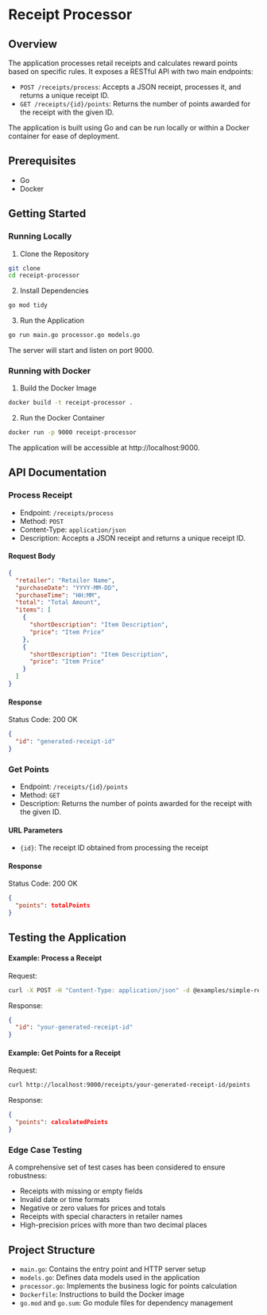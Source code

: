 # Receipt Processor

## Overview
The application processes retail receipts and calculates reward points based on specific rules. It exposes a RESTful API with two main endpoints:

- `POST /receipts/process`: Accepts a JSON receipt, processes it, and returns a unique receipt ID.
- `GET /receipts/{id}/points`: Returns the number of points awarded for the receipt with the given ID.

The application is built using Go and can be run locally or within a Docker container for ease of deployment.

## Prerequisites
- Go 
- Docker

## Getting Started

### Running Locally

1. Clone the Repository
```bash
git clone 
cd receipt-processor
```

2. Install Dependencies
```bash
go mod tidy
```

3. Run the Application
```bash
go run main.go processor.go models.go
```

The server will start and listen on port 9000.

### Running with Docker

1. Build the Docker Image
```bash
docker build -t receipt-processor .
```

2. Run the Docker Container
```bash
docker run -p 9000 receipt-processor
```

The application will be accessible at http://localhost:9000.

## API Documentation

### Process Receipt
- Endpoint: `/receipts/process`
- Method: `POST`
- Content-Type: `application/json`
- Description: Accepts a JSON receipt and returns a unique receipt ID.

#### Request Body
```json
{
  "retailer": "Retailer Name",
  "purchaseDate": "YYYY-MM-DD",
  "purchaseTime": "HH:MM",
  "total": "Total Amount",
  "items": [
    {
      "shortDescription": "Item Description",
      "price": "Item Price"
    },
    {
      "shortDescription": "Item Description",
      "price": "Item Price"
    }
  ]
}
```

#### Response
Status Code: 200 OK
```json
{
  "id": "generated-receipt-id"
}
```

### Get Points
- Endpoint: `/receipts/{id}/points`
- Method: `GET`
- Description: Returns the number of points awarded for the receipt with the given ID.

#### URL Parameters
- `{id}`: The receipt ID obtained from processing the receipt

#### Response
Status Code: 200 OK
```json
{
  "points": totalPoints
}
```

## Testing the Application

#### Example: Process a Receipt
Request:
```bash
curl -X POST -H "Content-Type: application/json" -d @examples/simple-receipt.json http://localhost:9000/receipts/process
```

Response:
```json
{
  "id": "your-generated-receipt-id"
}
```

#### Example: Get Points for a Receipt
Request:
```bash
curl http://localhost:9000/receipts/your-generated-receipt-id/points
```

Response:
```json
{
  "points": calculatedPoints
}
```

### Edge Case Testing
A comprehensive set of test cases has been considered to ensure robustness:

- Receipts with missing or empty fields
- Invalid date or time formats
- Negative or zero values for prices and totals
- Receipts with special characters in retailer names
- High-precision prices with more than two decimal places

## Project Structure

- `main.go`: Contains the entry point and HTTP server setup
- `models.go`: Defines data models used in the application
- `processor.go`: Implements the business logic for points calculation
- `Dockerfile`: Instructions to build the Docker image
- `go.mod` and `go.sum`: Go module files for dependency management